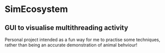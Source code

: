 # SimEcosystem
## GUI to visualise multithreading activity

Personal project intended as a fun way for me to practise some techniques, rather than being an accurate demonstration of animal behviour!
